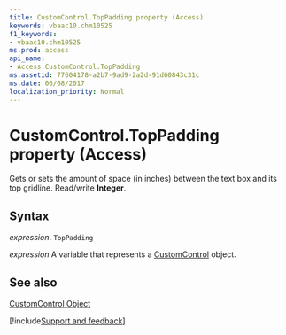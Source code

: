 ```yaml
---
title: CustomControl.TopPadding property (Access)
keywords: vbaac10.chm10525
f1_keywords:
- vbaac10.chm10525
ms.prod: access
api_name:
- Access.CustomControl.TopPadding
ms.assetid: 77604178-a2b7-9ad9-2a2d-91d60843c31c
ms.date: 06/08/2017
localization_priority: Normal
---
```



# CustomControl.TopPadding property (Access)

Gets or sets the amount of space (in inches) between the text box and its top gridline. Read/write  **Integer**.


## Syntax

_expression_. `TopPadding`

_expression_ A variable that represents a [CustomControl](Access.CustomControl.md) object.


## See also


[CustomControl Object](Access.CustomControl.md)

[!include[Support and feedback](~/includes/feedback-boilerplate.md)]